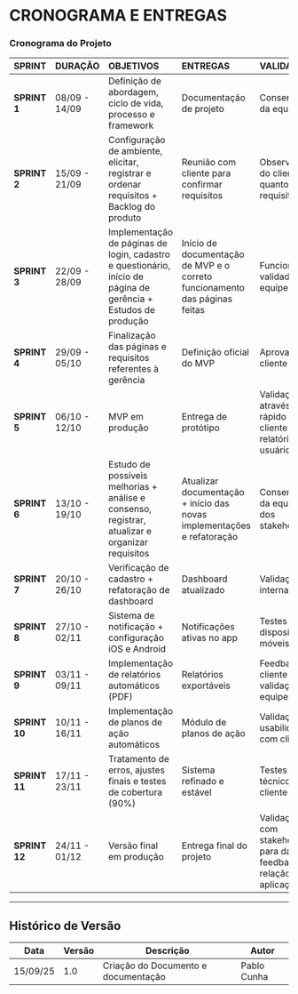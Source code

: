 # CRONOGRAMA E ENTREGAS 

### Cronograma do Projeto

| SPRINT | DURAÇÃO | OBJETIVOS | ENTREGAS | VALIDAÇÃO |
| :--- | :--- | :--- | :--- | :--- |
| **SPRINT 1** | 08/09 - 14/09 | Definição de abordagem, ciclo de vida, processo e framework | Documentação de projeto | Consentimento da equipe |
| **SPRINT 2** | 15/09 - 21/09 | Configuração de ambiente, elicitar, registrar e ordenar requisitos + Backlog do produto | Reunião com cliente para confirmar requisitos | Observações do cliente quanto aos requisitos |
| **SPRINT 3** | 22/09 - 28/09 | Implementação de páginas de login, cadastro e questionário, início de página de gerência + Estudos de produção | Início de documentação de MVP e o correto funcionamento das páginas feitas | Funcionamento validado pela equipe |
| **SPRINT 4** | 29/09 - 05/10 | Finalização das páginas e requisitos referentes à gerência | Definição oficial do MVP | Aprovação do cliente |
| **SPRINT 5** | 06/10 - 12/10 | MVP em produção | Entrega de protótipo | Validação através de uso rápido do cliente e relatório do usuário |
| **SPRINT 6** | 13/10 - 19/10 | Estudo de possíveis melhorias + análise e consenso, registrar, atualizar e organizar requisitos | Atualizar documentação + início das novas implementações e refatoração | Consentimento da equipe e dos stakeholders |
| **SPRINT 7** | 20/10 - 26/10 | Verificação de cadastro + refatoração de dashboard | Dashboard atualizado | Validação interna |
| **SPRINT 8** | 27/10 - 02/11 | Sistema de notificação + configuração iOS e Android | Notificações ativas no app | Testes em dispositivos móveis |
| **SPRINT 9** | 03/11 - 09/11 | Implementação de relatórios automáticos (PDF) | Relatórios exportáveis | Feedback do cliente e validação da equipe |
| **SPRINT 10** | 10/11 - 16/11 | Implementação de planos de ação automáticos | Módulo de planos de ação | Validação de usabilidade com cliente |
| **SPRINT 11** | 17/11 - 23/11 | Tratamento de erros, ajustes finais e testes de cobertura (90%) | Sistema refinado e estável | Testes técnicos + cliente |
| **SPRINT 12** | 24/11 - 01/12 | Versão final em produção | Entrega final do projeto | Validação final com stakeholders para dar feedbacks em relação à aplicação |


---
## Histórico de Versão
| Data     | Versão | Descrição                                | Autor        |
| -------- | ------ | ---------------------------------------- | ------------ |
| 15/09/25 | 1.0    | Criação do Documento e documentação                      | Pablo Cunha  |
